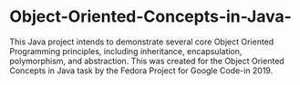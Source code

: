 # Object-Oriented-Concepts-in-Java-
This Java project intends to demonstrate several core Object Oriented Programming principles, including inheritance, encapsulation, polymorphism, and abstraction. This was created for the Object Oriented Concepts in Java task by the Fedora Project for Google Code-in 2019.
